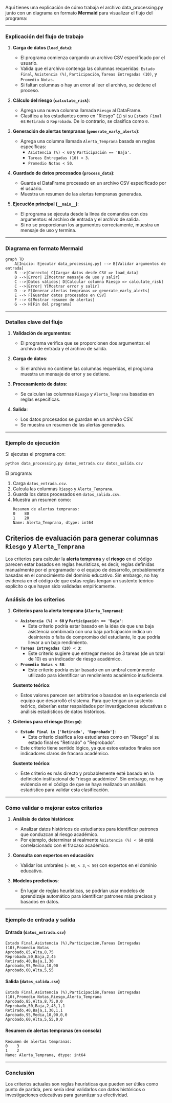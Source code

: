 Aquí tienes una explicación de cómo trabaja el archivo data_processing.py junto con un diagrama en formato **Mermaid** para visualizar el flujo del programa:

---

### **Explicación del flujo de trabajo**

1. **Carga de datos (`load_data`)**:
   - El programa comienza cargando un archivo CSV especificado por el usuario.
   - Valida que el archivo contenga las columnas requeridas: `Estado Final`, `Asistencia (%)`, `Participación`, `Tareas Entregadas (10)`, y `Promedio Notas`.
   - Si faltan columnas o hay un error al leer el archivo, se detiene el proceso.

2. **Cálculo del riesgo (`calculate_risk`)**:
   - Agrega una nueva columna llamada `Riesgo` al DataFrame.
   - Clasifica a los estudiantes como en "Riesgo" (`1`) si su `Estado Final` es `Retirado` o `Reprobado`. De lo contrario, se clasifica como `0`.

3. **Generación de alertas tempranas (`generate_early_alerts`)**:
   - Agrega una columna llamada `Alerta_Temprana` basada en reglas específicas:
     - `Asistencia (%) < 60` y `Participación == 'Baja'`.
     - `Tareas Entregadas (10) < 3`.
     - `Promedio Notas < 50`.

4. **Guardado de datos procesados (`process_data`)**:
   - Guarda el DataFrame procesado en un archivo CSV especificado por el usuario.
   - Muestra un resumen de las alertas tempranas generadas.

5. **Ejecución principal (`__main__`)**:
   - El programa se ejecuta desde la línea de comandos con dos argumentos: el archivo de entrada y el archivo de salida.
   - Si no se proporcionan los argumentos correctamente, muestra un mensaje de uso y termina.

---

### **Diagrama en formato Mermaid**

```mermaid
graph TD
    A[Inicio: Ejecutar data_processing.py] --> B[Validar argumentos de entrada]
    B -->|Correcto| C[Cargar datos desde CSV => load_data]
    B -->|Error| Z[Mostrar mensaje de uso y salir]
    C -->|Datos válidos| D[Calcular columna Riesgo => calculate_risk]
    C -->|Error| Y[Mostrar error y salir]
    D --> E[Generar alertas tempranas => generate_early_alerts]
    E --> F[Guardar datos procesados en CSV]
    F --> G[Mostrar resumen de alertas]
    G --> H[Fin del programa]
```

---

### **Detalles clave del flujo**

1. **Validación de argumentos**:
   - El programa verifica que se proporcionen dos argumentos: el archivo de entrada y el archivo de salida.

2. **Carga de datos**:
   - Si el archivo no contiene las columnas requeridas, el programa muestra un mensaje de error y se detiene.

3. **Procesamiento de datos**:
   - Se calculan las columnas `Riesgo` y `Alerta_Temprana` basadas en reglas específicas.

4. **Salida**:
   - Los datos procesados se guardan en un archivo CSV.
   - Se muestra un resumen de las alertas generadas.

---

### **Ejemplo de ejecución**

Si ejecutas el programa con:
```bash
python data_processing.py datos_entrada.csv datos_salida.csv
```

El programa:
1. Carga `datos_entrada.csv`.
2. Calcula las columnas `Riesgo` y `Alerta_Temprana`.
3. Guarda los datos procesados en `datos_salida.csv`.
4. Muestra un resumen como:
   ```plaintext
   Resumen de alertas tempranas:
   0    80
   1    20
   Name: Alerta_Temprana, dtype: int64
   ```

## Criterios de evaluación para generar columnas `Riesgo` y `Alerta_Temprana`

Los criterios para calcular la **alerta temprana** y el **riesgo** en el código parecen estar basados en reglas heurísticas, es decir, reglas definidas manualmente por el programador o el equipo de desarrollo, probablemente basadas en el conocimiento del dominio educativo. Sin embargo, no hay evidencia en el código de que estas reglas tengan un sustento teórico explícito o que hayan sido validadas empíricamente.

### **Análisis de los criterios**

1. **Criterios para la alerta temprana (`Alerta_Temprana`)**:
   - **`Asistencia (%) < 60` y `Participación == 'Baja'`**:
     - Este criterio podría estar basado en la idea de que una baja asistencia combinada con una baja participación indica un desinterés o falta de compromiso del estudiante, lo que podría llevar a un bajo rendimiento.
   - **`Tareas Entregadas (10) < 3`**:
     - Este criterio sugiere que entregar menos de 3 tareas (de un total de 10) es un indicador de riesgo académico.
   - **`Promedio Notas < 50`**:
     - Este criterio podría estar basado en un umbral comúnmente utilizado para identificar un rendimiento académico insuficiente.

   **Sustento teórico**:
   - Estos valores parecen ser arbitrarios o basados en la experiencia del equipo que desarrolló el sistema. Para que tengan un sustento teórico, deberían estar respaldados por investigaciones educativas o análisis estadísticos de datos históricos.

2. **Criterios para el riesgo (`Riesgo`)**:
   - **`Estado Final in ['Retirado', 'Reprobado']`**:
     - Este criterio clasifica a los estudiantes como en "Riesgo" si su estado final es "Retirado" o "Reprobado".
   - Este criterio tiene sentido lógico, ya que estos estados finales son indicadores claros de fracaso académico.

   **Sustento teórico**:
   - Este criterio es más directo y probablemente esté basado en la definición institucional de "riesgo académico". Sin embargo, no hay evidencia en el código de que se haya realizado un análisis estadístico para validar esta clasificación.

---

### **Cómo validar o mejorar estos criterios**

1. **Análisis de datos históricos**:
   - Analizar datos históricos de estudiantes para identificar patrones que conduzcan al riesgo académico.
   - Por ejemplo, determinar si realmente `Asistencia (%) < 60` está correlacionado con el fracaso académico.

2. **Consulta con expertos en educación**:
   - Validar los umbrales (`< 60`, `< 3`, `< 50`) con expertos en el dominio educativo.

3. **Modelos predictivos**:
   - En lugar de reglas heurísticas, se podrían usar modelos de aprendizaje automático para identificar patrones más precisos y basados en datos.

---

### **Ejemplo de entrada y salida**

#### **Entrada (`datos_entrada.csv`)**
```csv
Estado Final,Asistencia (%),Participación,Tareas Entregadas (10),Promedio Notas
Aprobado,85,Alta,8,75
Reprobado,50,Baja,2,45
Retirado,40,Baja,1,30
Aprobado,95,Media,10,90
Aprobado,60,Alta,5,55
```

#### **Salida (`datos_salida.csv`)**
```csv
Estado Final,Asistencia (%),Participación,Tareas Entregadas (10),Promedio Notas,Riesgo,Alerta_Temprana
Aprobado,85,Alta,8,75,0,0
Reprobado,50,Baja,2,45,1,1
Retirado,40,Baja,1,30,1,1
Aprobado,95,Media,10,90,0,0
Aprobado,60,Alta,5,55,0,0
```

#### **Resumen de alertas tempranas (en consola)**
```plaintext
Resumen de alertas tempranas:
0    3
1    2
Name: Alerta_Temprana, dtype: int64
```

---

### **Conclusión**
Los criterios actuales son reglas heurísticas que pueden ser útiles como punto de partida, pero sería ideal validarlos con datos históricos o investigaciones educativas para garantizar su efectividad.